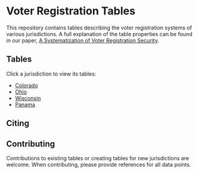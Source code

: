 # Voter Registration Tables

This repository contains tables describing the voter registration systems of various jurisdictions. A full explanation of the table properties can be found in our paper, [A Systematization of Voter Registration Security]().

## Tables

Click a jurisdiction to view its tables:

- [Colorado](colorado.md)
- [Ohio]()
- [Wisconsin]()
- [Panama](Panama.md)

## Citing



## Contributing

Contributions to existing tables or creating tables for new jurisdictions are welcome. When contributing, please provide references for all data points.
